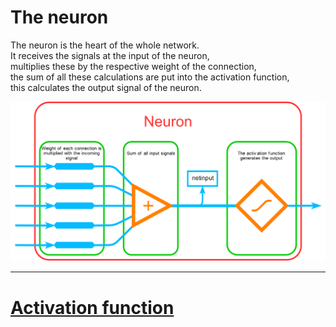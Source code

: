 # The neuron
The neuron is the heart of the whole network.  
It receives the signals at the input of the neuron,  
multiplies these by the respective weight of the connection,  
the sum of all these calculations are put into the activation function,  
this calculates the output signal of the neuron.  
  

![alt text](https://github.com/KROIA/Net/blob/master/WikiPictures/Neuron.png "Logo Title Text 1")

***
# [Activation function](https://github.com/KROIA/Neural-net/wiki/The-activation-function)
